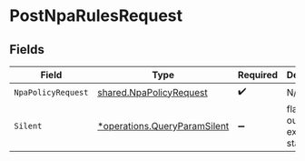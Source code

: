 # PostNpaRulesRequest


## Fields

| Field                                                                       | Type                                                                        | Required                                                                    | Description                                                                 |
| --------------------------------------------------------------------------- | --------------------------------------------------------------------------- | --------------------------------------------------------------------------- | --------------------------------------------------------------------------- |
| `NpaPolicyRequest`                                                          | [shared.NpaPolicyRequest](../../models/shared/npapolicyrequest.md)          | :heavy_check_mark:                                                          | N/A                                                                         |
| `Silent`                                                                    | [*operations.QueryParamSilent](../../models/operations/queryparamsilent.md) | :heavy_minus_sign:                                                          | flag to skip output except status code                                      |